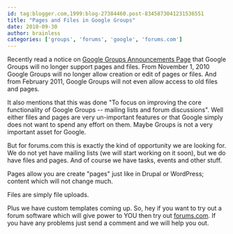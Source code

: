 ```yaml
---
id: tag:blogger.com,1999:blog-27384460.post-8345873041231536551
title: "Pages and Files in Google Groups"
date: 2010-09-30
author: brainless
categories: ['groups', 'forums', 'google', 'forums.com']
---
```


Recently read a notice on [Google Groups Announcements Page](http://groups-announcements.blogspot.com/2010/09/notice-about-pages-and-files.html) that Google Groups will no longer support pages and files. From November 1, 2010 Google Groups will no longer allow creation or edit of pages or files. And from February 2011, Google Groups will not even allow access to old files and pages.  

It also mentions that this was done "To focus on improving the core functionality of Google Groups -- mailing lists and forum discussions". Well either files and pages are very un-important features or that Google simply does not want to spend any effort on them. Maybe Groups is not a very important asset for Google.  

But for forums.com this is exactly the kind of opportunity we are looking for. We do not yet have mailing lists (we will start working on it soon), but we do have files and pages. And of course we have tasks, events and other stuff.  

Pages allow you are create "pages" just like in Drupal or WordPress; content which will not change much.  

Files are simply file uploads.  

Plus we have custom templates coming up. So, hey if you want to try out a forum software which will give power to YOU then try out [forums.com](http://forums.com). If you have any problems just send a comment and we will help you out.